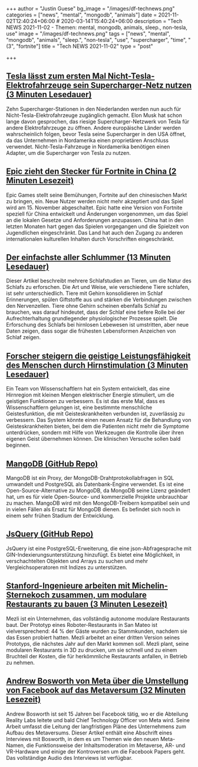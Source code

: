 +++
author = "Justin Guese"
bg_image = "/images/df-technews.png"
categories = ["news", "mental", "mongodb", "animals"]
date = 2021-11-02T12:40:24+06:00 # 2020-03-14T15:40:24+06:00
description = "Tech NEWS 2021-11-02 - Themen: mental, mongodb, animals, sleep., non-tesla, use"
image = "/images/df-technews.png"
tags = ["news", "mental", "mongodb", "animals", "sleep.", "non-tesla", "use", "supercharger", "time", "(3", "fortnite"]
title = "Tech NEWS 2021-11-02"
type = "post"

+++

## [Tesla lässt zum ersten Mal Nicht-Tesla-Elektrofahrzeuge sein Supercharger-Netz nutzen (3 Minuten Lesedauer)](https://www.theverge.com/2021/11/1/22757159/tesla-supercharge-ev-pilot-netherlands)

 Zehn Supercharger-Stationen in den Niederlanden werden nun auch für Nicht-Tesla-Elektrofahrzeuge zugänglich gemacht. Elon Musk hat schon lange davon gesprochen, das riesige Supercharger-Netzwerk von Tesla für andere Elektrofahrzeuge zu öffnen. Andere europäische Länder werden wahrscheinlich folgen, bevor Tesla seine Supercharger in den USA öffnet, da das Unternehmen in Nordamerika einen proprietären Anschluss verwendet. Nicht-Tesla-Fahrzeuge in Nordamerika benötigen einen Adapter, um die Supercharger von Tesla zu nutzen.

## [Epic zieht den Stecker für Fortnite in China (2 Minuten Lesezeit)](https://techcrunch.com/2021/11/01/epic-pulls-plug-on-fortnite-in-china/)

 Epic Games stellt seine Bemühungen, Fortnite auf den chinesischen Markt zu bringen, ein. Neue Nutzer werden nicht mehr akzeptiert und das Spiel wird am 15. November abgeschaltet. Epic hatte eine Version von Fortnite speziell für China entwickelt und Änderungen vorgenommen, um das Spiel an die lokalen Gesetze und Anforderungen anzupassen. China hat in den letzten Monaten hart gegen das Spielen vorgegangen und die Spielzeit von Jugendlichen eingeschränkt. Das Land hat auch den Zugang zu anderen internationalen kulturellen Inhalten durch Vorschriften eingeschränkt.

## [Der einfachste aller Schlummer (13 Minuten Lesedauer)](https://www.science.org/content/article/if-alive-sleeps-brainless-creatures-shed-light-why-we-slumber/1/0100017ce01f4e38-70b79371-80cc-49cf-8e6b-0ff1533d77f1-000000/QKDja0usBm2XsRfT5I7m-kV4jbVrpqZqfD4TvUdpdnY=221)

 Dieser Artikel beschreibt mehrere Schlafstudien an Tieren, um die Natur des Schlafs zu erforschen. Die Art und Weise, wie verschiedene Tiere schlafen, ist sehr unterschiedlich. Tiere mit Gehirn konsolidieren im Schlaf Erinnerungen, spülen Giftstoffe aus und stärken die Verbindungen zwischen den Nervenzellen. Tiere ohne Gehirn scheinen ebenfalls Schlaf zu brauchen, was darauf hindeutet, dass der Schlaf eine tiefere Rolle bei der Aufrechterhaltung grundlegender physiologischer Prozesse spielt. Die Erforschung des Schlafs bei hirnlosen Lebewesen ist umstritten, aber neue Daten zeigen, dass sogar die frühesten Lebensformen Anzeichen von Schlaf zeigen.

## [Forscher steigern die geistige Leistungsfähigkeit des Menschen durch Hirnstimulation (3 Minuten Lesedauer)](https://medicalxpress.com/news/2021-11-boost-human-mental-function-brain.html)

 Ein Team von Wissenschaftlern hat ein System entwickelt, das eine Hirnregion mit kleinen Mengen elektrischer Energie stimuliert, um die geistigen Funktionen zu verbessern. Es ist das erste Mal, dass es Wissenschaftlern gelungen ist, eine bestimmte menschliche Geistesfunktion, die mit Geisteskrankheiten verbunden ist, zuverlässig zu verbessern. Das System könnte einen neuen Ansatz für die Behandlung von Geisteskrankheiten bieten, bei dem die Patienten nicht mehr die Symptome unterdrücken, sondern mit Hilfe von Werkzeugen die Kontrolle über ihren eigenen Geist übernehmen können. Die klinischen Versuche sollen bald beginnen.

## [MangoDB (GitHub Repo)](https://github.com/MangoDB-io/MangoDB)

 MangoDB ist ein Proxy, der MongoDB-Drahtprotokollabfragen in SQL umwandelt und PostgreSQL als Datenbank-Engine verwendet. Es ist eine Open-Source-Alternative zu MongoDB, da MongoDB seine Lizenz geändert hat, um es für viele Open-Source- und kommerzielle Projekte unbrauchbar zu machen. MangoDB wird mit den MongoDB-Treibern kompatibel sein und in vielen Fällen als Ersatz für MongoDB dienen. Es befindet sich noch in einem sehr frühen Stadium der Entwicklung.

## [JsQuery (GitHub Repo)](https://github.com/postgrespro/jsquery)

 JsQuery ist eine PostgreSQL-Erweiterung, die eine json-Abfragesprache mit GIN-Indexierungsunterstützung hinzufügt. Es bietet eine Möglichkeit, in verschachtelten Objekten und Arrays zu suchen und mehr Vergleichsoperatoren mit Indizes zu unterstützen.

## [Stanford-Ingenieure arbeiten mit Michelin-Sternekoch zusammen, um modulare Restaurants zu bauen (3 Minuten Lesezeit)](https://techcrunch.com/2021/11/01/stanford-engineers-team-up-with-michelin-star-chef-to-build-modular-restaurants/)

 Mezli ist ein Unternehmen, das vollständig autonome modulare Restaurants baut. Der Prototyp eines Roboter-Restaurants in San Mateo ist vielversprechend: 44 % der Gäste wurden zu Stammkunden, nachdem sie das Essen probiert hatten. Mezli arbeitet an einer dritten Version seines Prototyps, die nächstes Jahr auf den Markt kommen soll. Mezli plant, seine modularen Restaurants in 3D zu drucken, um sie schnell und zu einem Bruchteil der Kosten, die für herkömmliche Restaurants anfallen, in Betrieb zu nehmen.

## [Andrew Bosworth von Meta über die Umstellung von Facebook auf das Metaversum (32 Minuten Lesezeit)](https://www.theverge.com/22752986/meta-facebook-andrew-bosworth-interview-metaverse-vr-ar)

 Andrew Bosworth ist seit 15 Jahren bei Facebook tätig, wo er die Abteilung Reality Labs leitete und bald Chief Technology Officer von Meta wird. Seine Arbeit umfasst die Leitung der langfristigen Pläne des Unternehmens zum Aufbau des Metaversums. Dieser Artikel enthält eine Abschrift eines Interviews mit Bosworth, in dem es um Themen wie den neuen Meta-Namen, die Funktionsweise der Inhaltsmoderation im Metaverse, AR- und VR-Hardware und einige der Kontroversen um die Facebook Papers geht. Das vollständige Audio des Interviews ist verfügbar.

